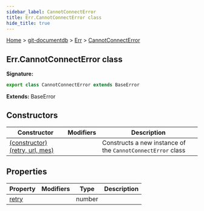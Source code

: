 ```yaml
---
sidebar_label: CannotConnectError
title: Err.CannotConnectError class
hide_title: true
---
```


[Home](./index.md) &gt; [git-documentdb](./git-documentdb.md) &gt; [Err](./git-documentdb.err.md) &gt; [CannotConnectError](./git-documentdb.err.cannotconnecterror.md)

## Err.CannotConnectError class


<b>Signature:</b>

```typescript
export class CannotConnectError extends BaseError 
```
<b>Extends:</b> BaseError

## Constructors

|  Constructor | Modifiers | Description |
|  --- | --- | --- |
|  [(constructor)(retry, url, mes)](./git-documentdb.err.cannotconnecterror._constructor_.md) |  | Constructs a new instance of the <code>CannotConnectError</code> class |

## Properties

|  Property | Modifiers | Type | Description |
|  --- | --- | --- | --- |
|  [retry](./git-documentdb.err.cannotconnecterror.retry.md) |  | number |  |

